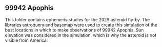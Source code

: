 ## 99942 Apophis
This folder contains ephemeris studies for the 2029 asteroid fly-by. The libraries astroquery and basemap were used to create this simulation of the best locations in which to make observations of 99942 Apophis. Sun elevation was considered in the simulation, which is why the asteroid is not visible from America:

![]()
